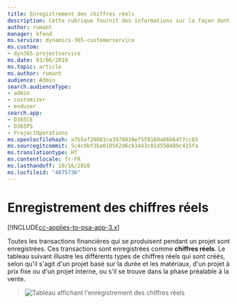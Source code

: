 ```yaml
---
title: Enregistrement des chiffres réels
description: Cette rubrique fournit des informations sur la façon dont les chiffres réels sont enregistrés.
author: rumant
manager: kfend
ms.service: dynamics-365-customerservice
ms.custom:
- dyn365-projectservice
ms.date: 03/06/2019
ms.topic: article
ms.author: rumant
audience: Admin
search.audienceType:
- admin
- customizer
- enduser
search.app:
- D365CE
- D365PS
- ProjectOperations
ms.openlocfilehash: a7b5af20081ca3978810ef559160a86b64f7cc03
ms.sourcegitcommit: 5c4c9bf3ba018562d6cb3443c01d550489c415fa
ms.translationtype: HT
ms.contentlocale: fr-FR
ms.lasthandoff: 10/16/2020
ms.locfileid: "4075736"
---
```

# <a name="recording-actuals"></a>Enregistrement des chiffres réels 

[!INCLUDE[cc-applies-to-psa-app-3.x](../includes/cc-applies-to-psa-app-3x.md)]

Toutes les transactions financières qui se produisent pendant un projet sont enregistrées. Ces transactions sont enregistrées comme **chiffres réels**. Le tableau suivant illustre les différents types de chiffres réels qui sont créés, selon qu'il s'agit d'un projet basé sur la durée et les matériaux, d'un projet à prix fixe ou d'un projet interne, ou s'il se trouve dans la phase préalable à la vente.

> ![Tableau affichant l'enregistrement des chiffres réels](media/advanced-table2.png)
